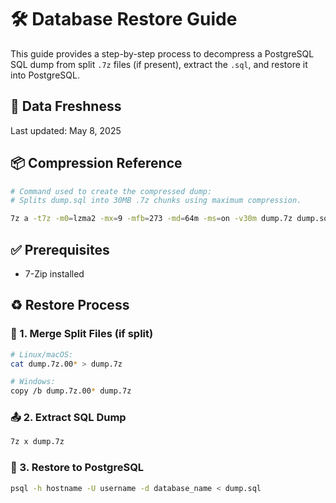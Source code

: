 # 🛠️ Database Restore Guide

This guide provides a step-by-step process to decompress a PostgreSQL SQL dump from split `.7z` files (if present), extract the `.sql`, and restore it into PostgreSQL.

## 📅 Data Freshness

Last updated: May 8, 2025

## 📦 Compression Reference

```bash
# Command used to create the compressed dump:
# Splits dump.sql into 30MB .7z chunks using maximum compression.

7z a -t7z -m0=lzma2 -mx=9 -mfb=273 -md=64m -ms=on -v30m dump.7z dump.sql
```

## ✅ Prerequisites

- 7-Zip installed

## ♻️ Restore Process

### 🔗 1. Merge Split Files (if split)

```bash
# Linux/macOS:
cat dump.7z.00* > dump.7z

# Windows:
copy /b dump.7z.00* dump.7z
```

### 📤 2. Extract SQL Dump

```bash
7z x dump.7z
```

### 🧱 3. Restore to PostgreSQL

```bash
psql -h hostname -U username -d database_name < dump.sql
```
